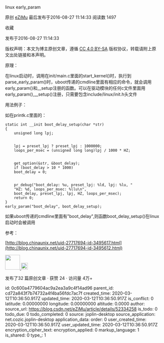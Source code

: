 linux early_param

原创 [eZiMu](https://me.csdn.net/eZiMu) 最后发布于2016-08-27 11:14:33 阅读数 1497

<a id="blog_detail_zk_collection"></a>收藏

发布于2016-08-27 11:14:33

[](http://creativecommons.org/licenses/by-sa/4.0/)版权声明：本文为博主原创文章，遵循 [CC 4.0 BY-SA](http://creativecommons.org/licenses/by-sa/4.0/) 版权协议，转载请附上原文出处链接和本声明。

原理：

在linux启动时，调用在init/main.c里面的start\_kernel()时，执行到parse\_early\_param()时，uboot传递的cmdline里面有相应的命令，就会调用early\_param()和__setup注册的函数。可以在驱动模块的任何c文件里面用early\_param(),\_\_setup()注册，只需要包含include/linux/init.h头文件

用法例子：

如在printk.c里面的：

```
static int __init boot_delay_setup(char *str)
{
    unsigned long lpj;
    
    
    lpj = preset_lpj ? preset_lpj : 1000000;
    loops_per_msec = (unsigned long long)lpj / 1000 * HZ;
    
    
    get_option(&str, &boot_delay);
    if (boot_delay > 10 * 1000)
    boot_delay = 0;
    
    
    pr_debug("boot_delay: %u, preset_lpj: %ld, lpj: %lu, "
    "HZ: %d, loops_per_msec: %llu\n",
    boot_delay, preset_lpj, lpj, HZ, loops_per_msec);
    return 0;
}
early_param("boot_delay", boot_delay_setup);
```

如果uboot传递的cmdline里面有"boot\_delay",则函数boot\_delay_setup()在linux启动时会被调用

参考：

[http://blog.chinaunix.net/uid-27717694-id-3495617.html](http://blog.chinaunix.net/uid-27717694-id-3495612.html)  

 [<img width="48" height="48" src=":/3fb7b1a4a42148f18fb88d075be20ea9"/> <img width="22" height="22" src=":/8507f4db6aa245d68cb429227344c992"/>](https://blog.csdn.net/eZiMu) 

发布了32 篇原创文章 · 获赞 24 · 访问量 4万+

id: 0c600a4779604ac9a2ea3a9c4f14ad96
parent_id: cd72a843f7b74732a4f4ba56fdc7ac7f
created_time: 2020-03-12T10:36:50.917Z
updated_time: 2020-03-12T10:36:50.917Z
is_conflict: 0
latitude: 0.00000000
longitude: 0.00000000
altitude: 0.0000
author: 
source_url: https://blog.csdn.net/eZiMu/article/details/52334258
is_todo: 0
todo_due: 0
todo_completed: 0
source: joplin-desktop
source_application: net.cozic.joplin-desktop
application_data: 
order: 0
user_created_time: 2020-03-12T10:36:50.917Z
user_updated_time: 2020-03-12T10:36:50.917Z
encryption_cipher_text: 
encryption_applied: 0
markup_language: 1
is_shared: 0
type_: 1
